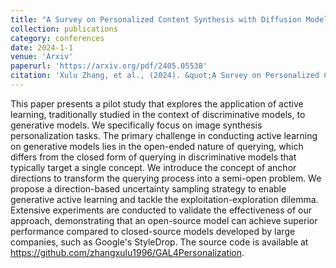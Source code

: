 ```yaml
---
title: "A Survey on Personalized Content Synthesis with Diffusion Models"
collection: publications
category: conferences
date: 2024-1-1
venue: 'Arxiv'
paperurl: 'https://arxiv.org/pdf/2405.05538'
citation: 'Xulu Zhang, et al., (2024). &quot;A Survey on Personalized Content Synthesis with Diffusion Models.&quot; <i>Arxiv</i>.'
---
```


This paper presents a pilot study that explores the application of active learning, traditionally studied in the context of discriminative models, to generative models. We specifically focus on image synthesis personalization tasks. The primary challenge in conducting active learning on generative models lies in the open-ended nature of querying, which differs from the closed form of querying in discriminative models that typically target a single concept. We introduce the concept of anchor directions to transform the querying process into a semi-open problem. We propose a direction-based uncertainty sampling strategy to enable generative active learning and tackle the exploitation-exploration dilemma. Extensive experiments are conducted to validate the effectiveness of our approach, demonstrating that an open-source model can achieve superior performance compared to closed-source models developed by large companies, such as Google's StyleDrop. The source code is available at https://github.com/zhangxulu1996/GAL4Personalization.
